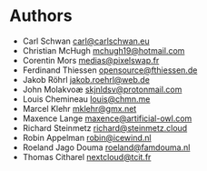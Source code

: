 <!--
  - SPDX-FileCopyrightText: 2024 Nextcloud GmbH and Nextcloud contributors
  - SPDX-License-Identifier: CC0-1.0
-->
# Authors

- Carl Schwan <carl@carlschwan.eu>
- Christian McHugh <mchugh19@hotmail.com>
- Corentin Mors <medias@pixelswap.fr>
- Ferdinand Thiessen <opensource@fthiessen.de>
- Jakob Röhrl <jakob.roehrl@web.de>
- John Molakvoæ <skjnldsv@protonmail.com>
- Louis Chemineau <louis@chmn.me>
- Marcel Klehr <mklehr@gmx.net>
- Maxence Lange <maxence@artificial-owl.com>
- Richard Steinmetz <richard@steinmetz.cloud>
- Robin Appelman <robin@icewind.nl>
- Roeland Jago Douma <roeland@famdouma.nl>
- Thomas Citharel <nextcloud@tcit.fr>
